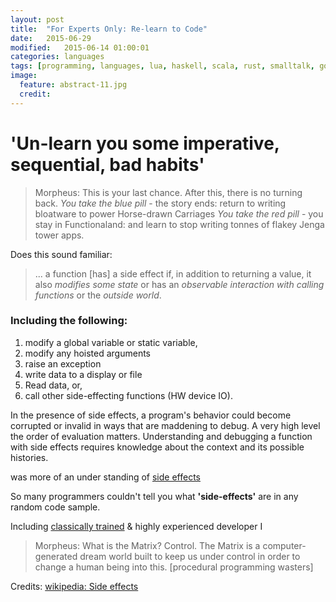 ```yaml
---
layout: post
title:  "For Experts Only: Re-learn to Code"
date:   2015-06-29
modified:   2015-06-14 01:00:01
categories: languages
tags: [programming, languages, lua, haskell, scala, rust, smalltalk, go, javascript, python]
image:
  feature: abstract-11.jpg
  credit:
---
```


# 'Un-learn you some imperative, sequential, bad habits'

> Morpheus: This is your last chance.
> After this, there is no turning back.
> _You take the blue pill_ - the story ends: return to writing bloatware to power Horse-drawn Carriages
> _You take the red pill_ - you stay in Functionaland: and learn to stop writing tonnes of flakey Jenga tower apps.

Does this sound familiar:
> ... a function [has] a side effect if, in addition to returning a value, it also *modifies some state* or has an *observable interaction with calling functions* or the *outside world*.

### Including the following:
 1. modify a global variable or static variable,
 1. modify any hoisted arguments
 1. raise an exception
 1. write data to a display or file
 1. Read data, or,
 1. call other side-effecting functions (HW device IO).

 In the presence of side effects, a program's behavior could become corrupted or invalid in ways that are maddening to debug. A very high level
   the order of evaluation matters. Understanding and debugging a function with side effects requires knowledge about the context and its possible histories.



was more of an under standing of [side effects](https://en.wikipedia.org/wiki/Side_effect_(computer_science))

So many programmers couldn't tell you what **'side-effects'** are in any random code sample.

Including [classically trained](programming-for-dummies) & highly experienced developer I



> Morpheus: What is the Matrix? Control. The Matrix is a computer-generated dream world built to keep us under control in order to change a human being into this. [procedural programming wasters]


Credits: [wikipedia: Side effects](https://en.wikipedia.org/wiki/Side_effect_(computer_science)#Example)


